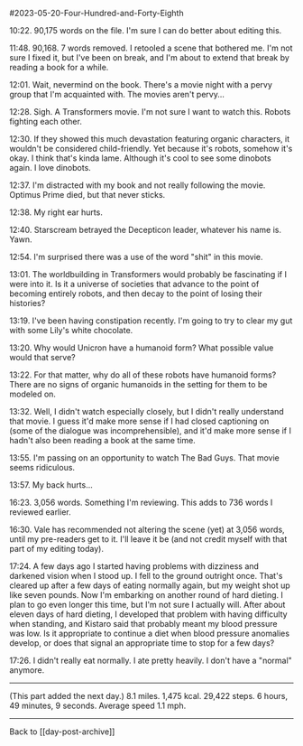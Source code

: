 #2023-05-20-Four-Hundred-and-Forty-Eighth

10:22.  90,175 words on the file.  I'm sure I can do better about editing this.

11:48.  90,168.  7 words removed.  I retooled a scene that bothered me.  I'm not sure I fixed it, but I've been on break, and I'm about to extend that break by reading a book for a while.

12:01.  Wait, nevermind on the book.  There's a movie night with a pervy group that I'm acquainted with.  The movies aren't pervy...

12:28.  Sigh.  A Transformers movie.  I'm not sure I want to watch this.  Robots fighting each other.

12:30.  If they showed this much devastation featuring organic characters, it wouldn't be considered child-friendly.  Yet because it's robots, somehow it's okay.  I think that's kinda lame.  Although it's cool to see some dinobots again.  I love dinobots.

12:37.  I'm distracted with my book and not really following the movie.  Optimus Prime died, but that never sticks.

12:38.  My right ear hurts.

12:40.  Starscream betrayed the Decepticon leader, whatever his name is.  Yawn.

12:54.  I'm surprised there was a use of the word "shit" in this movie.

13:01.  The worldbuilding in Transformers would probably be fascinating if I were into it.  Is it a universe of societies that advance to the point of becoming entirely robots, and then decay to the point of losing their histories?

13:19.  I've been having constipation recently.  I'm going to try to clear my gut with some Lily's white chocolate.

13:20.  Why would Unicron have a humanoid form?  What possible value would that serve?

13:22.  For that matter, why do all of these robots have humanoid forms?  There are no signs of organic humanoids in the setting for them to be modeled on.

13:32.  Well, I didn't watch especially closely, but I didn't really understand that movie.  I guess it'd make more sense if I had closed captioning on (some of the dialogue was incomprehensible), and it'd make more sense if I hadn't also been reading a book at the same time.

13:55.  I'm passing on an opportunity to watch The Bad Guys.  That movie seems ridiculous.

13:57.  My back hurts...

16:23.  3,056 words.  Something I'm reviewing.  This adds to 736 words I reviewed earlier.

16:30.  Vale has recommended not altering the scene (yet) at 3,056 words, until my pre-readers get to it.  I'll leave it be (and not credit myself with that part of my editing today).

17:24.  A few days ago I started having problems with dizziness and darkened vision when I stood up.  I fell to the ground outright once.  That's cleared up after a few days of eating normally again, but my weight shot up like seven pounds.  Now I'm embarking on another round of hard dieting.  I plan to go even longer this time, but I'm not sure I actually will.  After about eleven days of hard dieting, I developed that problem with having difficulty when standing, and Kistaro said that probably meant my blood pressure was low.  Is it appropriate to continue a diet when blood pressure anomalies develop, or does that signal an appropriate time to stop for a few days?

17:26.  I didn't really eat normally.  I ate pretty heavily.  I don't have a "normal" anymore.

---
(This part added the next day.)  8.1 miles. 1,475 kcal. 29,422 steps.  6 hours, 49 minutes, 9 seconds.  Average speed 1.1 mph.

---
Back to [[day-post-archive]]